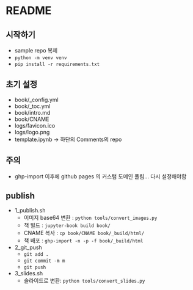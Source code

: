 # README

## 시작하기
- sample repo 복제
- `python -m venv venv`
- `pip install -r requirements.txt`


## 초기 설정
- book/_config.yml
- book/_toc.yml
- book/intro.md
- book/CNAME
- logs/favicon.ico
- logs/logo.png
- template.ipynb -> 하단의 Comments의 repo

## 주의
- ghp-import 이후에 github pages 의 커스텀 도메인 풀림... 다시 설정해야함


## publish
- 1_publish.sh
    - 이미지 base64 변환 : `python tools/convert_images.py`
    - 책 빌드 : `jupyter-book build book/`
    - CNAME 복사 : `cp book/CNAME book/_build/html/`
    - 책 배포 : `ghp-import -n -p -f book/_build/html`
- 2_git_push
    - `git add .`
    - `git commit -m m`
    - `git push`
- 3_slides.sh
    - 슬라이드로 변환: `python tools/convert_slides.py`